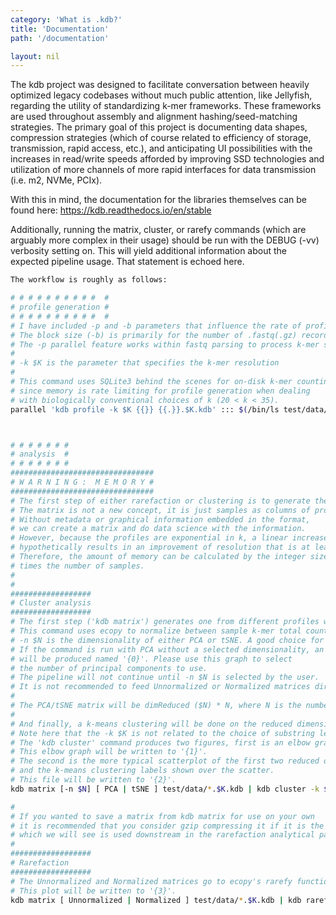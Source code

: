 ```yaml
---
category: 'What is .kdb?'
title: 'Documentation'
path: '/documentation'

layout: nil
---
```


The kdb project was designed to facilitate conversation between heavily optimized legacy codebases without much public attention, like Jellyfish, regarding the utility of standardizing k-mer frameworks. These frameworks are used throughout assembly and alignment hashing/seed-matching strategies. The primary goal of this project is documenting data shapes, compression strategies (which of course related to efficiency of storage, transmission, rapid access, etc.), and anticipating UI possibilities with the increases in read/write speeds afforded by improving SSD technologies and utilization of more channels of more rapid interfaces for data transmission (i.e. m2, NVMe, PCIx). 


With this in mind, the documentation for the libraries themselves can be found here: https://kdb.readthedocs.io/en/stable

Additionally, running the matrix, cluster, or rarefy commands (which are arguably more complex in their usage) should be run with the DEBUG (-vv) verbosity setting on. This will yield additional information about the expected pipeline usage. That statement is echoed here.


```bash
The workflow is roughly as follows:

# # # # # # # # # #  #
# profile generation #
# # # # # # # # # #  #
# I have included -p and -b parameters that influence the rate of profile generation.
# The block size (-b) is primarily for the number of .fastq(.gz) records to read at a time.
# The -p parallel feature works within fastq parsing to process k-mer shredding/counting.
#
# -k $K is the parameter that specifies the k-mer resolution
#
# This command uses SQLite3 behind the scenes for on-disk k-mer counting
# since memory is rate limiting for profile generation when dealing 
# with biologically conventional choices of k (20 < k < 35).
parallel 'kdb profile -k $K {{}} {{.}}.$K.kdb' ::: $(/bin/ls test/data/*.fasta.gz)



# # # # # # #
# analysis  #
# # # # # # #
################################
# W A R N I N G :  M E M O R Y #
################################
# The first step of either rarefaction or clustering is to generate the k-mer profile matrix
# The matrix is not a new concept, it is just samples as columns of profiles. 
# Without metadata or graphical information embedded in the format, 
# we can create a matrix and do data science with the information.
# However, because the profiles are exponential in k, a linear increase in k 
# hypothetically results in an improvement of resolution that is at least superlinear in k.
# Therefore, the amount of memory can be calculated by the integer size times the profile resolution
# times the number of samples.
#
#
##################
# Cluster analysis
##################
# The first step ('kdb matrix') generates one from different profiles with the same choice of k.
# This command uses ecopy to normalize between sample k-mer total counts before PCA/tSNE.
# -n $N is the dimensionality of either PCA or tSNE. A good choice for tSNE is 2.
# If the command is run with PCA without a selected dimensionality, an elbow graph
# will be produced named '{0}'. Please use this graph to select
# the number of principal components to use.
# The pipeline will not continue until -n $N is selected by the user.
# It is not recommended to feed Unnormalized or Normalized matrices directly to 'kdb cluster'
# 
# The PCA/tSNE matrix will be dimReduced ($N) * N, where N is the number of samples/files/profiles.
#
# And finally, a k-means clustering will be done on the reduced dimensionality dataset
# Note here that the -k $K is not related to the choice of substring length 'k' for profile generation.
# The 'kdb cluster' command produces two figures, first is an elbow graph looking at up to N clusters.
# This elbow graph will be written to '{1}'.
# The second is the more typical scatterplot of the first two reduced dimensions
# and the k-means clustering labels shown over the scatter.
# This file will be written to '{2}'.
kdb matrix [-n $N] [ PCA | tSNE ] test/data/*.$K.kdb | kdb cluster -k $K

#
# If you wanted to save a matrix from kdb matrix for use on your own
# it is recommended that you consider gzip compressing it if it is the Normalized or Unnormalized matrix
# which we will see is used downstream in the rarefaction analytical pathway.
#
##################
# Rarefaction
##################
# The Unnormalized and Normalized matrices go to ecopy's rarefy function to produce a rarefaction plot
# This plot will be written to '{3}'.
kdb matrix [ Unnormalized | Normalized ] test/data/*.$K.kdb | kdb rarefy
```
